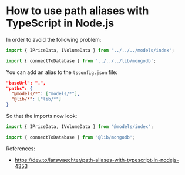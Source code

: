 # How to use path aliases with TypeScript in Node.js

In order to avoid the following problem:

```javascript
import { IPriceData, IVolumeData } from "../../../models/index";

import { connectToDatabase } from '../../../lib/mongodb';
```

You can add an alias to the `tsconfig.json` file:

```json
"baseUrl": ".",
"paths": {
  "@models/*": ["models/*"],
  "@lib/*": ["lib/*"]
}
```

So that the imports now look:

```javascript
import { IPriceData, IVolumeData } from "@models/index";

import { connectToDatabase } from '@lib/mongodb';
```

References:
* https://dev.to/larswaechter/path-aliases-with-typescript-in-nodejs-4353